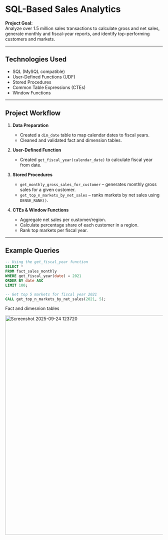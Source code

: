 # SQL-Based Sales Analytics

**Project Goal:**  
Analyze over 1.5 million sales transactions to calculate gross and net sales, generate monthly and fiscal-year reports, and identify top-performing customers and markets.

---

## **Technologies Used**
- SQL (MySQL compatible)
- User-Defined Functions (UDF)
- Stored Procedures
- Common Table Expressions (CTEs)
- Window Functions

---

## **Project Workflow**
1. **Data Preparation**
   - Created a `dim_date` table to map calendar dates to fiscal years.
   - Cleaned and validated fact and dimension tables.

2. **User-Defined Function**
   - Created `get_fiscal_year(calendar_date)` to calculate fiscal year from date.

3. **Stored Procedures**
   - `get_monthly_gross_sales_for_customer` – generates monthly gross sales for a given customer.
   - `get_top_n_markets_by_net_sales` – ranks markets by net sales using `DENSE_RANK()`.

4. **CTEs & Window Functions**
   - Aggregate net sales per customer/region.
   - Calculate percentage share of each customer in a region.
   - Rank top markets per fiscal year.

---

## **Example Queries**
```sql
-- Using the get_fiscal_year function
SELECT * 
FROM fact_sales_monthly
WHERE get_fiscal_year(date) = 2021
ORDER BY date ASC
LIMIT 100;

-- Get top 5 markets for fiscal year 2021
CALL get_top_n_markets_by_net_sales(2021, 5);
```

Fact and dimesnion tables 

<img width="1261" height="702" alt="Screenshot 2025-09-24 123720" src="https://github.com/user-attachments/assets/58e24431-fd46-43bb-b32e-d3924651750a" />

 

